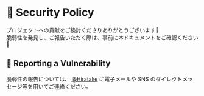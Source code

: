 # 🔐 Security Policy

プロジェクトへの貢献をご検討くださりありがとうございます🙏  
脆弱性を発見し、ご報告いただく際は、事前に本ドキュメントをご確認ください👀

## 📢 Reporting a Vulnerability

脆弱性の報告については、 [@Hiratake](https://github.com/Hiratake) に電子メールや SNS のダイレクトメッセージ等を用いてご連絡ください。
